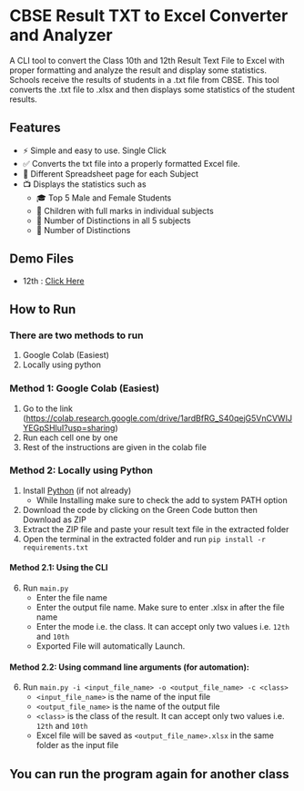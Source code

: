 # CBSE Result TXT to Excel Converter and Analyzer
A CLI tool to convert the Class 10th and 12th Result Text File to Excel with proper formatting and analyze the result and display some statistics.
Schools receive the results of students in a .txt file from CBSE. This tool converts the .txt file to .xlsx and then displays some statistics of the student results.
## Features
* ⚡ Simple and easy to use. Single Click
* ️✅ Converts the txt file into a properly formatted Excel file.
* 🔢 Different Spreadsheet page for each Subject
* 📺 Displays the statistics such as 
  * 🎓 Top 5 Male and Female Students
  * 💯 Children with full marks in individual subjects
  * 📔 Number of Distinctions in all 5 subjects
  * 📑 Number of Distinctions
## Demo Files
* 12th : [Click Here]()

## How to Run
### There are two methods to run
1. Google Colab (Easiest)
2. Locally using python

### Method 1: Google Colab (Easiest)
1. Go to the link (https://colab.research.google.com/drive/1ardBfRG_S40qejG5VnCVWIJYEGpSHluI?usp=sharing)
2. Run each cell one by one
3. Rest of the instructions are given in the colab file

### Method 2: Locally using Python
1. Install [Python](https://www.python.org/downloads/) (if not already)
    * While Installing make sure to check the add to system PATH option
2. Download the code by clicking on the Green Code button then Download as ZIP
4. Extract the ZIP file and paste your result text file in the extracted folder
5. Open the terminal in the extracted folder and run `pip install -r requirements.txt`
#### Method 2.1: Using the CLI
6. Run `main.py`
    * Enter the file name
    * Enter the output file name. Make sure to enter .xlsx in after the file name
    * Enter the mode i.e. the class. It can accept only two values i.e. `12th` and `10th`
    * Exported File will automatically Launch.

#### Method 2.2: Using command line arguments (for automation):
6. Run `main.py -i <input_file_name> -o <output_file_name> -c <class>`
    * `<input_file_name>` is the name of the input file
    * `<output_file_name>` is the name of the output file
    * `<class>` is the class of the result. It can accept only two values i.e. `12th` and `10th`
    * Excel file will be saved as `<output_file_name>.xlsx` in the same folder as the input file
## You can run the program again for another class
